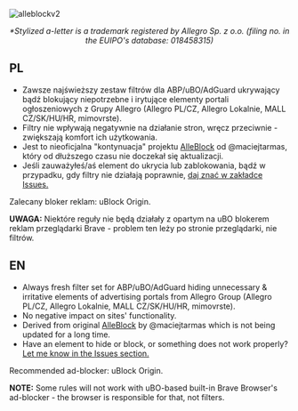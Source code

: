 ![alleblockv2](https://github.com/CrusheerPL/AlleBlockV2/assets/35576727/cea34914-b97b-4b7e-bba4-c4f21a4da39a)
<p align="center"><i>*Stylized a-letter is a trademark registered by Allegro Sp. z o.o. (filing no. in the EUIPO's database: 018458315)</i></p>

## PL

- Zawsze najświeższy zestaw filtrów dla ABP/uBO/AdGuard ukrywający bądź blokujący niepotrzebne i irytujące elementy portali ogłoszeniowych z Grupy Allegro (Allegro PL/CZ, Allegro Lokalnie, MALL CZ/SK/HU/HR, mimovrste).
- Filtry nie wpływają negatywnie na działanie stron, wręcz przeciwnie - zwiększają komfort ich użytkowania.
- Jest to nieoficjalna "kontynuacja" projektu [AlleBlock](https://github.com/maciejtarmas/AlleBlock) od @maciejtarmas, który od dłuższego czasu nie doczekał się aktualizacji.
- Jeśli zauważyłeś/aś element do ukrycia lub zablokowania, bądź w przypadku, gdy filtry nie działają poprawnie, [daj znać w zakładce Issues.](https://github.com/CrusheerPL/AlleBlockV2/issues)

Zalecany bloker reklam: uBlock Origin.

**UWAGA:** Niektóre reguły nie będą działały z opartym na uBO blokerem reklam przeglądarki Brave - problem ten leży po stronie przeglądarki, nie filtrów.

## EN

- Always fresh filter set for ABP/uBO/AdGuard hiding unnecessary & irritative elements of advertising portals from Allegro Group (Allegro PL/CZ, Allegro Lokalnie, MALL CZ/SK/HU/HR, mimovrste).
- No negative impact on sites' functionality.
- Derived from original [AlleBlock](https://github.com/maciejtarmas/AlleBlock) by @maciejtarmas which is not being updated for a long time.
- Have an element to hide or block, or something does not work properly? [Let me know in the Issues section.](https://github.com/CrusheerPL/AlleBlockV2/issues)

Recommended ad-blocker: uBlock Origin.

**NOTE:** Some rules will not work with uBO-based built-in Brave Browser's ad-blocker - the browser is responsible for that, not filters.

